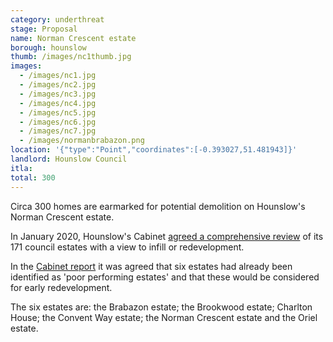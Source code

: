 ```yaml
---
category: underthreat
stage: Proposal
name: Norman Crescent estate 
borough: hounslow
thumb: /images/nc1thumb.jpg
images:
  - /images/nc1.jpg
  - /images/nc2.jpg
  - /images/nc3.jpg
  - /images/nc4.jpg
  - /images/nc5.jpg
  - /images/nc6.jpg
  - /images/nc7.jpg
  - /images/normanbrabazon.png
location: '{"type":"Point","coordinates":[-0.393027,51.481943]}'
landlord: Hounslow Council
itla:
total: 300
---
```

Circa 300 homes are earmarked for potential demolition on Hounslow's Norman Crescent estate.

In January 2020, Hounslow's Cabinet [agreed a comprehensive review](https://democraticservices.hounslow.gov.uk/documents/s157644/CEX432%20Housing%20Estate%20Regeneration%20Programme.pdf) of its 171 council estates with a view to infill or redevelopment.

In the [Cabinet report](https://democraticservices.hounslow.gov.uk/documents/s157644/CEX432%20Housing%20Estate%20Regeneration%20Programme.pdf) it was agreed that six estates had already been identified as 'poor performing estates' and that these would be considered for early redevelopment.

The six estates are: the Brabazon estate; the Brookwood estate; Charlton House; the Convent Way estate; the Norman Crescent estate and the Oriel estate.

